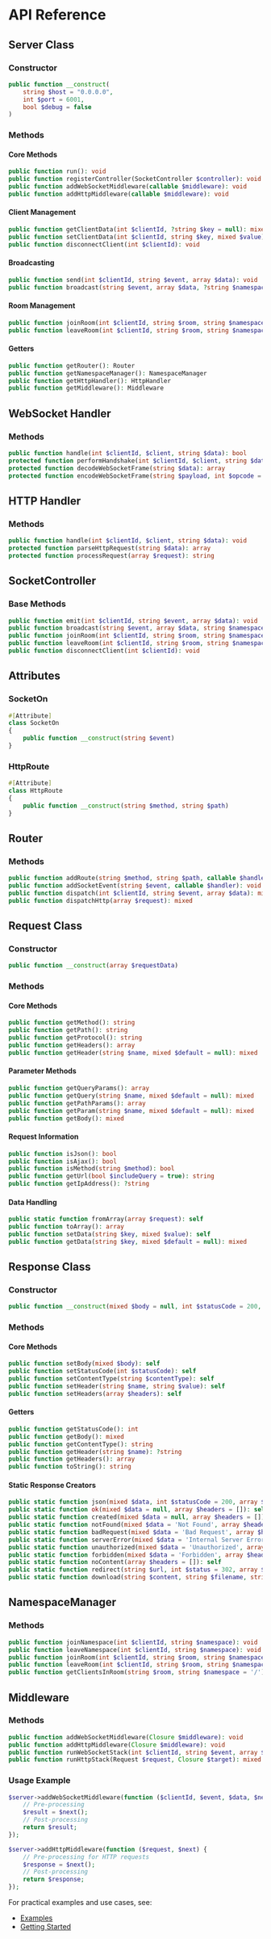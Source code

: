 # API Reference

## Server Class

### Constructor

```php
public function __construct(
    string $host = "0.0.0.0",
    int $port = 6001,
    bool $debug = false
)
```

### Methods

#### Core Methods

```php
public function run(): void
public function registerController(SocketController $controller): void
public function addWebSocketMiddleware(callable $middleware): void
public function addHttpMiddleware(callable $middleware): void
```

#### Client Management

```php
public function getClientData(int $clientId, ?string $key = null): mixed
public function setClientData(int $clientId, string $key, mixed $value): void
public function disconnectClient(int $clientId): void
```

#### Broadcasting

```php
public function send(int $clientId, string $event, array $data): void
public function broadcast(string $event, array $data, ?string $namespace = null, ?string $room = null): void
```

#### Room Management

```php
public function joinRoom(int $clientId, string $room, string $namespace = '/'): void
public function leaveRoom(int $clientId, string $room, string $namespace = '/'): void
```

#### Getters

```php
public function getRouter(): Router
public function getNamespaceManager(): NamespaceManager
public function getHttpHandler(): HttpHandler
public function getMiddleware(): Middleware
```

## WebSocket Handler

### Methods

```php
public function handle(int $clientId, $client, string $data): bool
protected function performHandshake(int $clientId, $client, string $data): bool
protected function decodeWebSocketFrame(string $data): array
protected function encodeWebSocketFrame(string $payload, int $opcode = 1): string
```

## HTTP Handler

### Methods

```php
public function handle(int $clientId, $client, string $data): void
protected function parseHttpRequest(string $data): array
protected function processRequest(array $request): string
```

## SocketController

### Base Methods

```php
public function emit(int $clientId, string $event, array $data): void
public function broadcast(string $event, array $data, string $namespace = '/', ?string $room = null): void
public function joinRoom(int $clientId, string $room, string $namespace = '/'): void
public function leaveRoom(int $clientId, string $room, string $namespace = '/'): void
public function disconnectClient(int $clientId): void
```

## Attributes

### SocketOn

```php
#[Attribute]
class SocketOn
{
    public function __construct(string $event)
}
```

### HttpRoute

```php
#[Attribute]
class HttpRoute
{
    public function __construct(string $method, string $path)
}
```

## Router

### Methods

```php
public function addRoute(string $method, string $path, callable $handler): void
public function addSocketEvent(string $event, callable $handler): void
public function dispatch(int $clientId, string $event, array $data): mixed
public function dispatchHttp(array $request): mixed
```

## Request Class

### Constructor

```php
public function __construct(array $requestData)
```

### Methods

#### Core Methods

```php
public function getMethod(): string
public function getPath(): string
public function getProtocol(): string
public function getHeaders(): array
public function getHeader(string $name, mixed $default = null): mixed
```

#### Parameter Methods

```php
public function getQueryParams(): array
public function getQuery(string $name, mixed $default = null): mixed
public function getPathParams(): array
public function getParam(string $name, mixed $default = null): mixed
public function getBody(): mixed
```

#### Request Information 

```php
public function isJson(): bool
public function isAjax(): bool
public function isMethod(string $method): bool
public function getUrl(bool $includeQuery = true): string
public function getIpAddress(): ?string
```

#### Data Handling

```php
public static function fromArray(array $request): self
public function toArray(): array
public function setData(string $key, mixed $value): self
public function getData(string $key, mixed $default = null): mixed
```

## Response Class

### Constructor

```php
public function __construct(mixed $body = null, int $statusCode = 200, array $headers = [])
```

### Methods

#### Core Methods

```php
public function setBody(mixed $body): self
public function setStatusCode(int $statusCode): self
public function setContentType(string $contentType): self
public function setHeader(string $name, string $value): self
public function setHeaders(array $headers): self
```

#### Getters

```php
public function getStatusCode(): int
public function getBody(): mixed
public function getContentType(): string
public function getHeader(string $name): ?string
public function getHeaders(): array
public function toString(): string
```

#### Static Response Creators

```php
public static function json(mixed $data, int $statusCode = 200, array $headers = []): self
public static function ok(mixed $data = null, array $headers = []): self
public static function created(mixed $data = null, array $headers = []): self
public static function notFound(mixed $data = 'Not Found', array $headers = []): self
public static function badRequest(mixed $data = 'Bad Request', array $headers = []): self
public static function serverError(mixed $data = 'Internal Server Error', array $headers = []): self
public static function unauthorized(mixed $data = 'Unauthorized', array $headers = []): self
public static function forbidden(mixed $data = 'Forbidden', array $headers = []): self
public static function noContent(array $headers = []): self
public static function redirect(string $url, int $status = 302, array $headers = []): self
public static function download(string $content, string $filename, string $contentType = 'application/octet-stream', array $headers = []): self
```

## NamespaceManager

### Methods

```php
public function joinNamespace(int $clientId, string $namespace): void
public function leaveNamespace(int $clientId, string $namespace): void
public function joinRoom(int $clientId, string $room, string $namespace = '/'): void
public function leaveRoom(int $clientId, string $room, string $namespace = '/'): void
public function getClientsInRoom(string $room, string $namespace = '/'): array
```

## Middleware

### Methods

```php
public function addWebSocketMiddleware(Closure $middleware): void
public function addHttpMiddleware(Closure $middleware): void
public function runWebSocketStack(int $clientId, string $event, array $data, Closure $target): mixed
public function runHttpStack(Request $request, Closure $target): mixed
```

### Usage Example

```php
$server->addWebSocketMiddleware(function ($clientId, $event, $data, $next) {
    // Pre-processing
    $result = $next();
    // Post-processing
    return $result;
});

$server->addHttpMiddleware(function ($request, $next) {
    // Pre-processing for HTTP requests
    $response = $next();
    // Post-processing
    return $response;
});
```

For practical examples and use cases, see:
- [Examples](./examples.md)
- [Getting Started](./getting-started.md)
